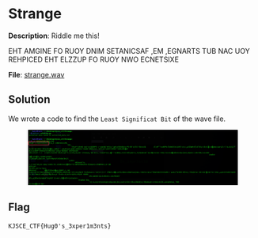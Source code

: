 # Strange

**Description**: Riddle me this!

EHT AMGINE FO RUOY DNIM SETANICSAF ,EM ,EGNARTS TUB NAC UOY REHPICED EHT ELZZUP FO RUOY NWO ECNETSIXE

**File**: [strange.wav](./files/Strange.wav)

## Solution

We wrote a code to find the `Least Significat Bit` of the wave file.

<figure><img src="./imgs/flag.png"></figure>

## Flag
```
KJSCE_CTF{Hug0's_3xper1m3nts}
```